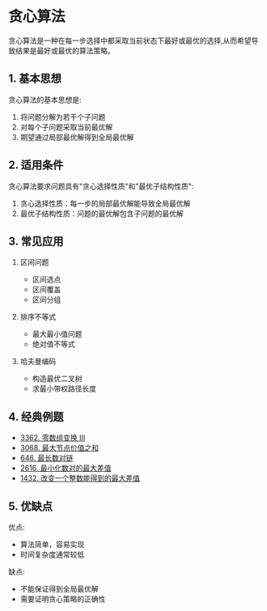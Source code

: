 # 贪心算法

贪心算法是一种在每一步选择中都采取当前状态下最好或最优的选择,从而希望导致结果是最好或最优的算法策略。

## 1. 基本思想

贪心算法的基本思想是:
1. 将问题分解为若干个子问题
2. 对每个子问题采取当前最优解
3. 期望通过局部最优解得到全局最优解

## 2. 适用条件

贪心算法要求问题具有"贪心选择性质"和"最优子结构性质":

1. 贪心选择性质：每一步的局部最优解能导致全局最优解
2. 最优子结构性质：问题的最优解包含子问题的最优解

## 3. 常见应用

1. 区间问题
   - 区间选点
   - 区间覆盖
   - 区间分组

2. 排序不等式
   - 最大最小值问题
   - 绝对值不等式

3. 哈夫曼编码
   - 构造最优二叉树
   - 求最小带权路径长度

## 4. 经典例题

- [3362. 零数组变换 III](/leetcode/4-每日一题/3362.%20零数组变换%20III.md)
- [3068. 最大节点价值之和](/leetcode/4-每日一题/3068.%20最大节点价值之和.md)
- [646. 最长数对链](/leetcode/3-动态规划（基础版）/4-最长递增子序列/646.%20最长数对链.md)
- [2616. 最小化数对的最大差值](/leetcode/4-每日一题/2616.%20最小化数对的最大差值.md)
- [1432. 改变一个整数能得到的最大差值](/leetcode/4-每日一题/1432.%20改变一个整数能得到的最大差值.md)

## 5. 优缺点

优点:
- 算法简单，容易实现
- 时间复杂度通常较低

缺点:
- 不能保证得到全局最优解
- 需要证明贪心策略的正确性
